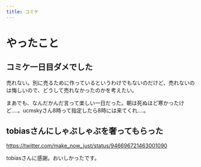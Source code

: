 ```yaml
---
title: コミケ
---
```


# やったこと

## コミケ一日目ダメでした

売れない。別に売るために作っているというわけでもないのだけど、売れないのは悔しいので、どうして売れなかったのかを考えたい。

まあでも、なんだかんだ言って楽しい一日だった。朝は死ぬほど寒かったけど‥‥。ucmskyさん8時って指定したら8時には来てくれ‥‥。

## tobiasさんにしゃぶしゃぶを奢ってもらった

https://twitter.com/make_now_just/status/946696721463001090

tobiasさんに感謝。おいしかったです。
